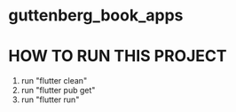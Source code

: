 # guttenberg_book_apps

# HOW TO RUN THIS PROJECT

1. run "flutter clean"
2. run "flutter pub get"
3. run "flutter run"
